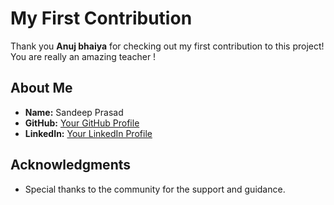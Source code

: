 # My First Contribution

Thank you **Anuj bhaiya** for checking out my first contribution to this project! <br>
You are really an amazing teacher !

## About Me
- **Name:** Sandeep Prasad
- **GitHub:** [Your GitHub Profile](https://github.com/your-username)
- **LinkedIn:** [Your LinkedIn Profile](https://linkedin.com/in/your-linkedin-profile)

## Acknowledgments
- Special thanks to the community for the support and guidance.
